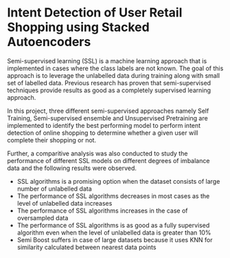 # Intent Detection of User Retail Shopping using Stacked Autoencoders

Semi-supervised learning (SSL) is a machine learning approach that is implemented in cases where the class labels are not known. The goal of this approach is to leverage the unlabelled data during training along with small set of labelled data. Previous research has proven that semi-supervised techniques provide results as good as a completely supervised learning approach.

In this project, three different semi-supervised approaches namely Self Training, Semi-supervised ensemble and Unsupervised Pretraining are implemented to identify the best performing model to perform intent detection of online shopping to determine whether a given user will complete their shopping or not.

Further, a comparitive analysis was also conducted to study the performance of different SSL models on different degrees of imbalance data and the following results were observed. 

-  SSL algorithms is a promising option when the dataset consists of large number of unlabelled data
-  The performance of SSL algorithms decreases in most cases as the level of unlabelled data increases
-  The performance of SSL algorithms increases in the case of oversampled data
-  The performance of SSL algorithms is as good as a fully supervised algorithm even when the level of unlabelled data is greater than 10%
-  Semi Boost suffers in case of large datasets because it uses KNN for similarity calculated between nearest data points
